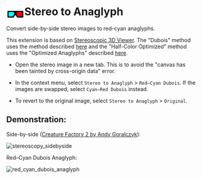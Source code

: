  # <img src="anaglyph48.png" align="left"> Stereo to Anaglyph 

Convert side-by-side stereo images to red–cyan anaglyphs.

This extension is based on [Stereoscopic 3D Viewer](https://chrome.google.com/webstore/detail/stereoscopic-3d-viewer/gjihpcejlpnmjimgafnfmfkbglajmdlg). The "Dubois" method uses the method described [here](http://stereo.jpn.org/eng/stphmkr/help/stereo_13.htm) and the "Half-Color Optimized" method uses the "Optimized Anaglyphs" described [here](https://3dtv.at/Knowhow/AnaglyphComparison_en.aspx).

- Open the stereo image in a new tab. This is to avoid the "canvas has been tainted by cross-origin data" error.

- In the context menu, select `Stereo to Anaglyph` > `Red–Cyan Dubois`. If the images are swapped, select `Cyan–Red Dubois` instead.

- To revert to the original image, select  `Stereo to Anaglyph` > `Original`.
 
## Demonstration:

Side-by-side ([Creature Factory 2 by Andy Goralczyk](https://docs.blender.org/manual/en/latest/render/output/properties/stereoscopy/usage.html)): 

![stereoscopy_sidebyside](https://github.com/shankarsivarajan/Stereo_to_Anaglyph_Chrome/assets/16606427/6274882e-90c4-4a0d-b270-ad9a7b9252ed)

Red–Cyan Dubois Anaglyph: 

![red_cyan_dubois_anaglyph](https://github.com/shankarsivarajan/Stereo_to_Anaglyph_Chrome/assets/16606427/67240f62-7bc3-4d6c-a560-dc3777d5cf7f)
